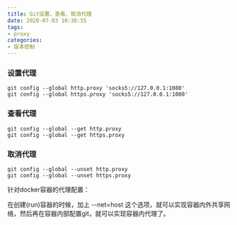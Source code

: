 ```yaml
---
title: Git设置、查看、取消代理
date: 2020-07-03 10:38:55
tags:
- proxy
categories:
- 版本控制
---
```

### 设置代理

```
git config --global http.proxy 'socks5://127.0.0.1:1080' 
git config --global https.proxy 'socks5://127.0.0.1:1080'
```
<!--more-->

### 查看代理

```
git config --global --get http.proxy
git config --global --get https.proxy
```

### 取消代理

```
git config --global --unset http.proxy
git config --global --unset https.proxy
```

针对docker容器的代理配置：

在创建(run)容器的时候，加上 --net=host 这个选项，就可以实现容器内外共享网络，然后再在容器内部配置git，就可以实现容器内代理了。

